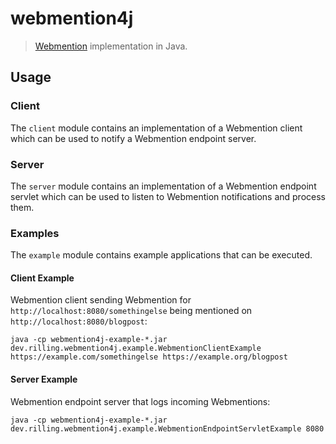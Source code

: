 # webmention4j

> [Webmention](https://www.w3.org/TR/webmention/) implementation in Java.

## Usage

### Client

The `client` module contains an implementation of a Webmention client which can be used to notify a Webmention endpoint server.

### Server

The `server` module contains an implementation of a Webmention endpoint servlet which can be used to listen to Webmention notifications and process them.

### Examples

The `example` module contains example applications that can be executed.

#### Client Example

Webmention client sending Webmention for `http://localhost:8080/somethingelse` being mentioned on `http://localhost:8080/blogpost`:

```shell
java -cp webmention4j-example-*.jar dev.rilling.webmention4j.example.WebmentionClientExample https://example.com/somethingelse https://example.org/blogpost
```

#### Server Example

Webmention endpoint server that logs incoming Webmentions:

```shell
java -cp webmention4j-example-*.jar dev.rilling.webmention4j.example.WebmentionEndpointServletExample 8080
```
